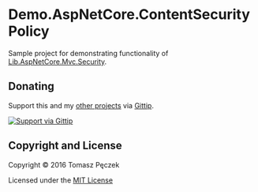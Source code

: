 # Demo.AspNetCore.ContentSecurityPolicy
Sample project for demonstrating functionality of [Lib.AspNetCore.Mvc.Security](https://github.com/tpeczek/Lib.AspNetCore.Mvc.Security).

## Donating
Support this and my [other projects](https://github.com/tpeczek/) via [Gittip](https://www.gittip.com/tpeczek/).

[![Support via Gittip](https://2.bp.blogspot.com/-hfTLKixXGvw/U-PmH5hGK4I/AAAAAAAAAf8/o94Go42VeZU/s1600/gittip.png)](https://www.gittip.com/tpeczek/)

## Copyright and License
Copyright © 2016 Tomasz Pęczek

Licensed under the [MIT License](https://github.com/tpeczek/Demo.AspNetCore.ContentSecurityPolicy/blob/master/LICENSE.md)
